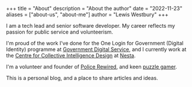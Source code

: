 +++
title = "About"
description = "About the author"
date = "2022-11-23"
aliases = ["about-us", "about-me"]
author = "Lewis Westbury"
+++

I am a tech lead and senior software developer. My career reflects my passion for public service and volunteerism.

I'm proud of the work I've done for the One Login for Government (Digital Identity) programme at [Government Digital Service](https://www.gov.uk/government/organisations/government-digital-service), and I currently work at the [Centre for Collective Intelligence Design](https://www.nesta.org.uk/project/centre-collective-intelligence-design) at [Nesta](https://www.nesta.org.uk).

I'm a volunteer and founder of [Police Rewired](https://policerewired.org), and keen [puzzle gamer](https://escapethereview.co.uk/profile/?user_id=11).

This is a personal blog, and a place to share articles and ideas.
